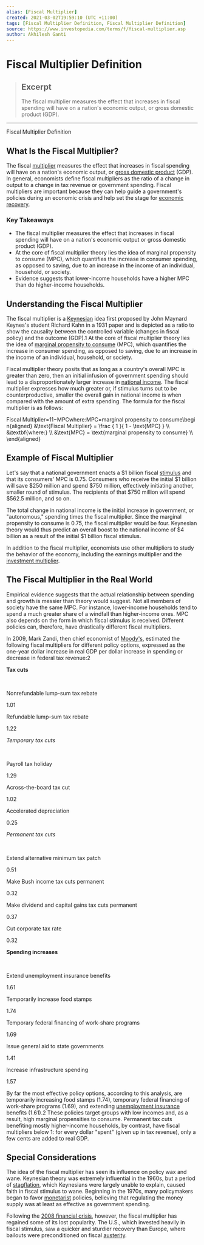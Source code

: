 ```yaml
---
alias: [Fiscal Multiplier]
created: 2021-03-02T19:59:10 (UTC +11:00)
tags: [Fiscal Multiplier Definition, Fiscal Multiplier Definition]
source: https://www.investopedia.com/terms/f/fiscal-multiplier.asp
author: Akhilesh Ganti
---
```


# Fiscal Multiplier Definition

> ## Excerpt
> The fiscal multiplier measures the effect that increases in fiscal spending will have on a nation's economic output, or gross domestic product (GDP).

---

Fiscal Multiplier Definition
## What Is the Fiscal Multiplier?

The fiscal [multiplier](https://www.investopedia.com/terms/m/multiplier.asp) measures the effect that increases in fiscal spending will have on a nation's economic output, or [gross domestic product](https://www.investopedia.com/terms/g/gdp.asp) (GDP). In general, economists define fiscal multipliers as the ratio of a change in output to a change in tax revenue or government spending. Fiscal multipliers are important because they can help guide a government's policies during an economic crisis and help set the stage for [economic recovery](https://www.investopedia.com/terms/e/economic-recovery.asp).

### Key Takeaways

-   The fiscal multiplier measures the effect that increases in fiscal spending will have on a nation's economic output or gross domestic product (GDP).
-   At the core of fiscal multiplier theory lies the idea of marginal propensity to consume (MPC), which quantifies the increase in consumer spending, as opposed to saving, due to an increase in the income of an individual, household, or society.
-   Evidence suggests that lower-income households have a higher MPC than do higher-income households.

## Understanding the Fiscal Multiplier

The fiscal multiplier is a [Keynesian](https://www.investopedia.com/terms/k/keynesianeconomics.asp) idea first proposed by John Maynard Keynes's student Richard Kahn in a 1931 paper and is depicted as a ratio to show the causality between the controlled variable (changes in fiscal policy) and the outcome (GDP).1 At the core of fiscal multiplier theory lies the idea of [marginal propensity to consume](https://www.investopedia.com/terms/m/marginalpropensitytoconsume.asp) (MPC), which quantifies the increase in consumer spending, as opposed to saving, due to an increase in the income of an individual, household, or society.

Fiscal multiplier theory posits that as long as a country's overall MPC is greater than zero, then an initial infusion of government spending should lead to a disproportionately larger increase in [national income](https://www.investopedia.com/terms/n/national_income_accounting.asp). The fiscal multiplier expresses how much greater or, if stimulus turns out to be counterproductive, smaller the overall gain in national income is when compared with the amount of extra spending. The formula for the fiscal multiplier is as follows:

Fiscal Multiplier\=11−MPCwhere:MPC\=marginal propensity to consume\\begin{aligned} &\\text{Fiscal Multiplier} = \\frac { 1 }{ 1 - \\text{MPC} } \\\\ &\\textbf{where:} \\\\ &\\text{MPC} = \\text{marginal propensity to consume} \\\\ \\end{aligned}

## Example of Fiscal Multiplier

Let's say that a national government enacts a $1 billion fiscal [stimulus](https://www.investopedia.com/terms/e/economic-stimulus.asp) and that its consumers' MPC is 0.75. Consumers who receive the initial $1 billion will save $250 million and spend $750 million, effectively initiating another, smaller round of stimulus. The recipients of that $750 million will spend $562.5 million, and so on. 

The total change in national income is the initial increase in government, or "autonomous," spending times the fiscal multiplier. Since the marginal propensity to consume is 0.75, the fiscal multiplier would be four. Keynesian theory would thus predict an overall boost to the national income of $4 billion as a result of the initial $1 billion fiscal stimulus.

In addition to the fiscal multiplier, economists use other multipliers to study the behavior of the economy, including the earnings multiplier and the [investment multiplier](https://www.investopedia.com/terms/i/investment-multiplier.asp).

## The Fiscal Multiplier in the Real World

Empirical evidence suggests that the actual relationship between spending and growth is messier than theory would suggest. Not all members of society have the same MPC. For instance, lower-income households tend to spend a much greater share of a windfall than higher-income ones. MPC also depends on the form in which fiscal stimulus is received. Different policies can, therefore, have drastically different fiscal multipliers.

In 2009, Mark Zandi, then chief economist of [Moody's](https://www.investopedia.com/terms/m/moodys.asp), estimated the following fiscal multipliers for different policy options, expressed as the one-year dollar increase in real GDP per dollar increase in spending or decrease in federal tax revenue:2

**Tax cuts**

 

Nonrefundable lump-sum tax rebate

1.01

Refundable lump-sum tax rebate

1.22

_Temporary tax cuts_

 

Payroll tax holiday

1.29

Across-the-board tax cut

1.02

Accelerated depreciation

0.25

_Permanent tax cuts_

 

Extend alternative minimum tax patch

0.51

Make Bush income tax cuts permanent

0.32

Make dividend and capital gains tax cuts permanent

0.37

Cut corporate tax rate

0.32

**Spending increases**

 

Extend unemployment insurance benefits

1.61

Temporarily increase food stamps

1.74

Temporary federal financing of work-share programs

1.69

Issue general aid to state governments

1.41

Increase infrastructure spending

1.57

By far the most effective policy options, according to this analysis, are temporarily increasing food stamps (1.74), temporary federal financing of work-share programs (1.69), and extending [unemployment insurance](https://www.investopedia.com/terms/u/unemployment-insurance.asp) benefits (1.61).2 These policies target groups with low incomes and, as a result, high marginal propensities to consume. Permanent tax cuts benefiting mostly higher-income households, by contrast, have fiscal multipliers below 1: for every dollar "spent" (given up in tax revenue), only a few cents are added to real GDP. 

## Special Considerations

The idea of the fiscal multiplier has seen its influence on policy wax and wane. Keynesian theory was extremely influential in the 1960s, but a period of [stagflation](https://www.investopedia.com/terms/s/stagflation.asp), which Keynesians were largely unable to explain, caused faith in fiscal stimulus to wane. Beginning in the 1970s, many policymakers began to favor [monetarist](https://www.investopedia.com/terms/m/monetarism.asp) policies, believing that regulating the money supply was at least as effective as government spending.

Following the [2008 financial crisis](https://www.investopedia.com/articles/economics/09/financial-crisis-review.asp), however, the fiscal multiplier has regained some of its lost popularity. The U.S., which invested heavily in fiscal stimulus, saw a quicker and sturdier recovery than Europe, where bailouts were preconditioned on fiscal [austerity](https://www.investopedia.com/terms/a/austerity.asp).
